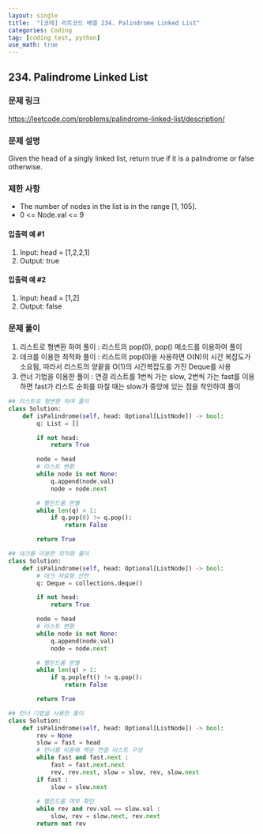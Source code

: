 ```yaml
---
layout: single
title:  "[코테] 리트코드 배열 234. Palindrome Linked List"
categories: Coding
tag: [coding test, python]
use_math: true
---
```


## 234. Palindrome Linked List
### 문제 링크
<https://leetcode.com/problems/palindrome-linked-list/description/>

### 문제 설명
Given the head of a singly linked list, return true if it is a palindrome or false otherwise.

### 제한 사항
- The number of nodes in the list is in the range [1, 105].
- 0 <= Node.val <= 9

#### 입출력 예 #1 
1. Input: head = [1,2,2,1]
2. Output: true

#### 입출력 예 #2
1. Input: head = [1,2]
2. Output: false

### 문제 풀이
1. 리스트로 형변환 하여 풀이 : 리스트의 pop(0), pop() 메소드를 이용하여 풀이
2. 데크를 이용한 최적화 풀이 : 리스트의 pop(0)을 사용하면 O(N)의 시간 복잡도가 소요됨, 따라서 리스트의 양끝을 O(1)의 시간복잡도를 가진 Deque를 사용
3. 런너 기법을 이용한 풀이 : 연결 리스트를 1번씩 가는 slow, 2번씩 가는 fast를 이용하면 fast가 리스트 순회를 마칠 때는 slow가 중앙에 있는 점을 착안하여 풀이


```python
## 리스트로 형변환 하여 풀이
class Solution:
    def isPalindrome(self, head: Optional[ListNode]) -> bool:
        q: List = []

        if not head:
            return True

        node = head
        # 리스트 변환
        while node is not None:
            q.append(node.val)
            node = node.next

        # 팰린드롬 판별
        while len(q) > 1:
            if q.pop(0) != q.pop():
                return False

        return True
```


```python
## 데크를 이용한 최적화 풀이
class Solution:
    def isPalindrome(self, head: Optional[ListNode]) -> bool:
        # 데크 자료형 선언
        q: Deque = collections.deque()

        if not head:
            return True

        node = head
        # 리스트 변환
        while node is not None:
            q.append(node.val)
            node = node.next

        # 팰린드롬 판별
        while len(q) > 1:
            if q.popleft() != q.pop():
                return False

        return True
```


```python
## 런너 기법을 사용한 풀이
class Solution:
    def isPalindrome(self, head: Optional[ListNode]) -> bool:
        rev = None
        slow = fast = head
        # 런너를 이용해 역순 연결 리스트 구성
        while fast and fast.next :
            fast = fast.next.next
            rev, rev.next, slow = slow, rev, slow.next
        if fast : 
            slow = slow.next
        
        # 팰린드롬 여부 확인
        while rev and rev.val == slow.val : 
            slow, rev = slow.next, rev.next
        return not rev
```